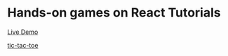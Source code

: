 # Hands-on games on React Tutorials

[Live Demo](https://react-tic-tac-toe.elonehoo.xyz)

[tic-tac-toe](https://zh-hans.reactjs.org/tutorial/tutorial.html)

